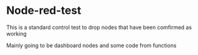 # Node-red-test

This is a standard control test to drop nodes that have been comfirmed as working

Mainly going to be dashboard nodes and some code from functions

